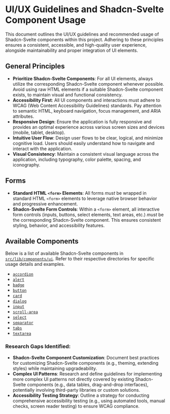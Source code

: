 # UI/UX Guidelines and Shadcn-Svelte Component Usage

This document outlines the UI/UX guidelines and recommended usage of Shadcn-Svelte components within this project. Adhering to these principles ensures a consistent, accessible, and high-quality user experience, alongside maintainability and proper integration of UI elements.

## General Principles

- **Prioritize Shadcn-Svelte Components**: For all UI elements, always utilize the corresponding Shadcn-Svelte component whenever possible. Avoid using raw HTML elements if a suitable Shadcn-Svelte component exists, to maintain visual and functional consistency.
- **Accessibility First**: All UI components and interactions must adhere to WCAG (Web Content Accessibility Guidelines) standards. Pay attention to semantic HTML, keyboard navigation, focus management, and ARIA attributes.
- **Responsive Design**: Ensure the application is fully responsive and provides an optimal experience across various screen sizes and devices (mobile, tablet, desktop).
- **Intuitive User Flow**: Design user flows to be clear, logical, and minimize cognitive load. Users should easily understand how to navigate and interact with the application.
- **Visual Consistency**: Maintain a consistent visual language across the application, including typography, color palette, spacing, and iconography.

## Forms

- **Standard HTML `<form>` Elements**: All forms _must_ be wrapped in standard HTML `<form>` elements to leverage native browser behavior and progressive enhancement.
- **Shadcn-Svelte Form Controls**: Within a `<form>` element, all interactive form controls (inputs, buttons, select elements, text areas, etc.) _must_ be the corresponding Shadcn-Svelte component. This ensures consistent styling, behavior, and accessibility features.

## Available Components

Below is a list of available Shadcn-Svelte components in [`src/lib/components/ui`](src/lib/components/ui). Refer to their respective directories for specific usage details and examples.

- [`accordion`](src/lib/components/ui/accordion)
- [`alert`](src/lib/components/ui/alert)
- [`badge`](src/lib/components/ui/badge)
- [`button`](src/lib/components/ui/button)
- [`card`](src/lib/components/ui/card)
- [`dialog`](src/lib/components/ui/dialog)
- [`input`](src/lib/components/ui/input)
- [`scroll-area`](src/lib/components/ui/scroll-area)
- [`select`](src/lib/components/ui/select)
- [`separator`](src/lib/components/ui/separator)
- [`tabs`](src/lib/components/ui/tabs)
- [`textarea`](src/lib/components/ui/textarea)

### Research Gaps Identified:

- **Shadcn-Svelte Component Customization**: Document best practices for customizing Shadcn-Svelte components (e.g., theming, extending styles) while maintaining upgradeability.
- **Complex UI Patterns**: Research and define guidelines for implementing more complex UI patterns not directly covered by existing Shadcn-Svelte components (e.g., data tables, drag-and-drop interfaces), potentially involving third-party libraries or custom solutions.
- **Accessibility Testing Strategy**: Outline a strategy for conducting comprehensive accessibility testing (e.g., using automated tools, manual checks, screen reader testing) to ensure WCAG compliance.
